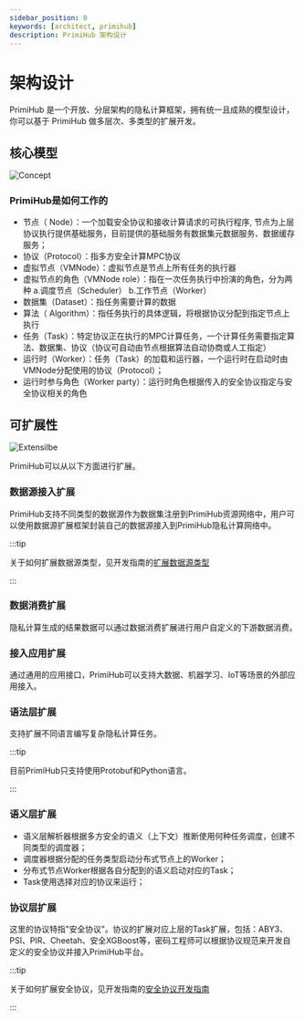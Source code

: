 ```yaml
---
sidebar_position: 0
keywords: [architect, primihub]
description: PrimiHub 架构设计
---
```


# 架构设计

PrimiHub 是一个开放、分层架构的隐私计算框架，拥有统一且成熟的模型设计，你可以基于 PrimiHub 做多层次、多类型的扩展开发。

## 核心模型

![Concept](/img/core-concept.drawio.svg)

### PrimiHub是如何工作的

- 节点（ Node）：一个加载安全协议和接收计算请求的可执行程序, 节点为上层协议执行提供基础服务，目前提供的基础服务有数据集元数据服务、数据缓存服务；
- 协议（Protocol）：指多方安全计算MPC协议
- 虚拟节点（VMNode）：虚拟节点是节点上所有任务的执行器
- 虚拟节点的角色（VMNode role）：指在一次任务执行中扮演的角色，分为两种 a.调度节点（Scheduler） b.工作节点（Worker）
- 数据集（Dataset）：指任务需要计算的数据
- 算法（ Algorithm）：指任务执行的具体逻辑，将根据协议分配到指定节点上执行
- 任务（Task）：特定协议正在执行的MPC计算任务，一个计算任务需要指定算法、数据集、协议（协议可自动由节点根据算法自动协商或人工指定）
- 运行时（Worker）：任务（Task）的加载和运行器，一个运行时在启动时由VMNode分配使用的协议（Protocol）；
- 运行时参与角色（Worker party）：运行时角色根据传入的安全协议指定与安全协议相关的角色

## 可扩展性

![Extensilbe](/img/extensilbe-layer.svg)

PrimiHub可以从以下方面进行扩展。

### 数据源接入扩展

PrimiHub支持不同类型的数据源作为数据集注册到PrimiHub资源网络中，用户可以使用数据源扩展框架封装自己的数据源接入到PrimiHub隐私计算网络中。

:::tip

关于如何扩展数据源类型，见开发指南的[扩展数据源类型](developer-docs/datasets-driver-dev-guide.md)

:::

### 数据消费扩展

隐私计算生成的结果数据可以通过数据消费扩展进行用户自定义的下游数据消费。

### 接入应用扩展

通过通用的应用接口，PrimiHub可以支持大数据、机器学习、IoT等场景的外部应用接入。

### 语法层扩展

支持扩展不同语言编写复杂隐私计算任务。

:::tip

目前PrimiHub只支持使用Protobuf和Python语言。

:::

### 语义层扩展

- 语义层解析器根据多方安全的语义（上下文）推断使用何种任务调度，创建不同类型的调度器；
- 调度器根据分配的任务类型启动分布式节点上的Worker；
- 分布式节点Worker根据各自分配到的语义启动对应的Task；
- Task使用选择对应的协议来运行；

### 协议层扩展

这里的协议特指"安全协议"。协议的扩展对应上层的Task扩展，包括：ABY3、PSI、PIR、Cheetah、安全XGBoost等，密码工程师可以根据协议规范来开发自定义的安全协议并接入PrimiHub平台。

:::tip

关于如何扩展安全协议，见开发指南的[安全协议开发指南](developer-docs/protocol-dev-guide.md)

:::

